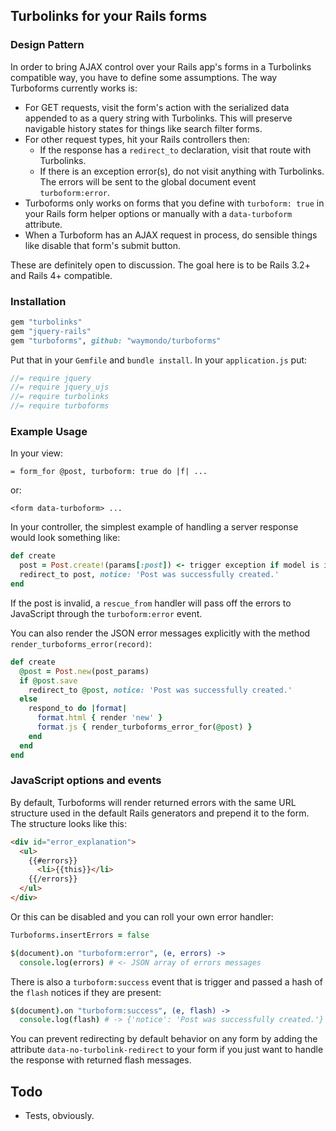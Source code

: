 ## Turbolinks for your Rails forms

### Design Pattern

In order to bring AJAX control over your Rails app's forms in a Turbolinks compatible way, you have to define some assumptions. The way Turboforms currently works is:

* For GET requests, visit the form's action with the serialized data appended to as a query string with Turbolinks. This will preserve navigable history states for things like search filter forms.
* For other request types, hit your Rails controllers then:
    - If the response has a `redirect_to` declaration, visit that route with Turbolinks.
    - If there is an exception error(s), do not visit anything with Turbolinks. The errors will be sent to the global document event `turboform:error`.
* Turboforms only works on forms that you define with `turboform: true` in your Rails form helper options or manually with a `data-turboform` attribute.
* When a Turboform has an AJAX request in process, do sensible things like disable that form's submit button.

These are definitely open to discussion. The goal here is to be Rails 3.2+ and Rails 4+ compatible. 

### Installation

``` ruby
gem "turbolinks"  
gem "jquery-rails"  
gem "turboforms", github: "waymondo/turboforms"
```

Put that in your `Gemfile` and `bundle install`. In your `application.js` put:

``` javascript
//= require jquery  
//= require jquery_ujs  
//= require turbolinks  
//= require turboforms
```

### Example Usage

In your view:

```
= form_for @post, turboform: true do |f| ...
```

or:

```
<form data-turboform> ...
```

In your controller, the simplest example of handling a server response would look something like:

``` ruby
def create
  post = Post.create!(params[:post]) <- trigger exception if model is invalid
  redirect_to post, notice: 'Post was successfully created.'
end
```

If the post is invalid, a `rescue_from` handler will pass off the errors to JavaScript through the `turboform:error` event.

You can also render the JSON error messages explicitly with the method `render_turboforms_error(record)`:

``` ruby
def create
  @post = Post.new(post_params)
  if @post.save
    redirect_to @post, notice: 'Post was successfully created.'
  else
    respond_to do |format|
      format.html { render 'new' }
      format.js { render_turboforms_error_for(@post) }
    end
  end
end
```

### JavaScript options and events

By default, Turboforms will render returned errors with the same URL structure used in the default Rails generators and prepend it to the form. The structure looks like this:

``` html
<div id="error_explanation">
  <ul>
    {{#errors}}
      <li>{{this}}</li>
    {{/errors}}
  </ul>
</div>
```

Or this can be disabled and you can roll your own error handler:

``` coffeescript
Turboforms.insertErrors = false

$(document).on "turboform:error", (e, errors) ->
  console.log(errors) # <- JSON array of errors messages
```

There is also a `turboform:success` event that is trigger and passed a hash of the `flash` notices if they are present:

``` coffeescript
$(document).on "turboform:success", (e, flash) ->
  console.log(flash) # -> {'notice': 'Post was successfully created.'}
```

You can prevent redirecting by default behavior on any form by adding the attribute `data-no-turbolink-redirect` to your form if you just want to handle the response with returned flash messages.

## Todo

* Tests, obviously.

